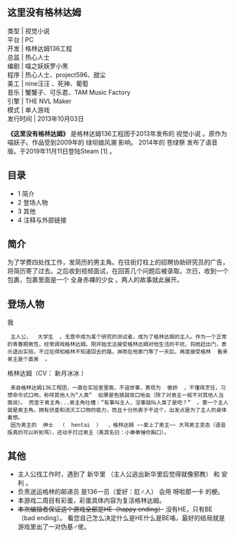 这里没有格林达姆  
---  
类型  |  视觉小说   
平台  |  PC   
开发  |  格林达姆136工程   
总监  |  热心人士   
编剧  |  喵之妖妖罗小黑   
程序  |  热心人士、project596、甜尘   
美工  |  nine汪汪  、死神、葡萄   
音乐  |  蟹蟹子、可乐君、TAM Music Factory   
引擎  |  THE NVL Maker   
模式  |  单人游戏   
发行时间  |  2013年10月03日   
  
**《这里没有格林达姆》** 是格林达姆136工程团于2013年发布的  视觉小说  。原作为喵妖子。作品受到2009年的  绿坝娘风潮  影响。
2014年的  苍绿祭  发布了语音版。于2019年11月11日登陆Steam  [1]  。

##  目录

  * 1  简介 
  * 2  登场人物 
  * 3  其他 
  * 4  注释与外部链接 

##  简介

为了学费四处找工作，发简历的男主角。在往街灯柱上的招聘协助研究员的广告，将简历寄了过去。之后收到视频面试，在回答几个问题后被录取。次日，收到一个包裹，包裹里面是一个
全身赤裸的少女  。两人的故事就此展开。

##  登场人物

我

     主人公，  大学生  。无意中成为某个研究的测试者，成为了格林达姆的主人。作为一个正常的青春期男性，经常调戏格林达姆。刚开始无法接受格林达姆对他生活的干扰，将她赶出门，表示退出实验。不过在得知格林不知道回去的路，淋雨在他家门等了一天后，再度接受格林  看来男主是个直男  。 

格林达姆（CV：  新月冰冰  ）

     来自格林达姆136工程团，一直在实验室里面，不谙世事，表现为  傲娇  ，不懂得烹饪，习惯命令式口吻，称呼其他人为“人类”  如果是色狼就改口地虫（除了对男主一般不对其他人当面说）。 而至于男主角...男主角吐槽：“有事叫主人，没事就叫人类了是吧？”  。第一个主人就是男主角。拥有侦查和消灭工口物的能力，而且十分热衷于干这个，出发点是为了主人的身体着想。 
     因为男主的  绅士  （  hentai  ）  ，格林达姆 ~~爱上了男主~~ 大骂男主变态（语音版真的可以听到骂），还动手打过男主（美其名曰：小拳拳锤你胸口）。 

  

##  其他

  * 主人公找工作时，遇到了  新华里  （主人公逃出新华里后觉得就像邪教）  和  安利  。 
  * 负责送运格林的邮递员  是136一员（爱好：肛♂人）  会用  呀啦那一卡  的梗。 
  * 本游戏二周目有彩蛋，彩蛋具体内容为复活格林达姆。 
  * ~~本次编辑者保证这个游戏全部是HE（happy ending）~~ 没有HE，只有BE（bad ending）。 看您自己怎么决定什么是HE什么是BE咯，最好的结局就是游戏里出了一对伪基♂佬。 

  